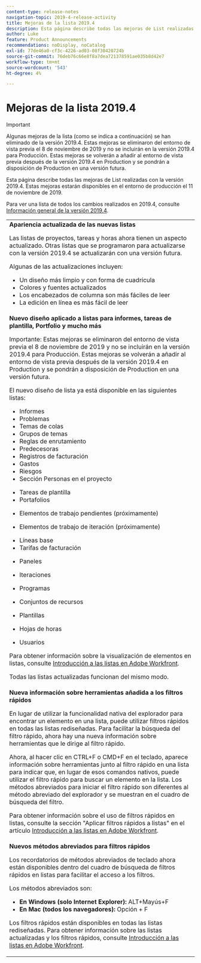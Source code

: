 ```yaml
---
content-type: release-notes
navigation-topic: 2019-4-release-activity
title: Mejoras de la lista 2019.4
description: Esta página describe todas las mejoras de List realizadas con la versión 2019.4. Estas mejoras estarán disponibles en el entorno de producción el 11 de noviembre de 2019.
author: Luke
feature: Product Announcements
recommendations: noDisplay, noCatalog
exl-id: 77de46a0-cf3c-4226-ad03-08f30420724b
source-git-commit: 76deb76c66e8f8a7dea721378591ae035b8d42e7
workflow-type: tm+mt
source-wordcount: '543'
ht-degree: 4%

---
```


# Mejoras de la lista 2019.4

>[!IMPORTANT]
>
>Algunas mejoras de la lista (como se indica a continuación) se han eliminado de la versión 2019.4. Estas mejoras se eliminaron del entorno de vista previa el 8 de noviembre de 2019 y no se incluirán en la versión 2019.4 para Producción. Estas mejoras se volverán a añadir al entorno de vista previa después de la versión 2019.4 en Production y se pondrán a disposición de Production en una versión futura.

Esta página describe todas las mejoras de List realizadas con la versión 2019.4. Estas mejoras estarán disponibles en el entorno de producción el 11 de noviembre de 2019.

Para ver una lista de todos los cambios realizados en 2019.4, consulte [Información general de la versión 2019.4](../../../../product-announcements/product-releases/quarterly-release-archive/2019.4-release-activity/2019.4-release-activity-overview.md).

<table style="table-layout:auto"> 
 <col> 
 <tbody> 
  <tr> 
   <td><strong>Apariencia actualizada de las nuevas listas</strong> <p>Las listas de proyectos, tareas y horas ahora tienen un aspecto actualizado. Otras listas que se programaron para actualizarse con la versión 2019.4 se actualizarán con una versión futura.</p> <p>Algunas de las actualizaciones incluyen:</p> 
    <ul> 
     <li>Un diseño más limpio y con forma de cuadrícula</li> 
     <li>Colores y fuentes actualizados</li> 
     <li>Los encabezados de columna son más fáciles de leer</li> 
     <li>La edición en línea es más fácil de leer</li> 
    </ul> </td> 
  </tr> 
  <tr> 
   <td><strong>Nuevo diseño aplicado a listas para informes, tareas de plantilla, Portfolio y mucho más</strong> <p>Importante: Estas mejoras se eliminaron del entorno de vista previa el 8 de noviembre de 2019 y no se incluirán en la versión 2019.4 para Producción. Estas mejoras se volverán a añadir al entorno de vista previa después de la versión 2019.4 en Production y se pondrán a disposición de Production en una versión futura.</p> <p>El nuevo diseño de lista ya está disponible en las siguientes listas:</p> 
    <ul> 
     <li>Informes </li> 
     <li>Problemas</li> 
     <li>Temas de colas </li> 
     <li>Grupos de temas </li> 
     <li>Reglas de enrutamiento </li> 
     <li>Predecesoras </li> 
     <li>Registros de facturación </li> 
     <li>Gastos </li> 
     <li>Riesgos </li> 
     <li>Sección Personas en el proyecto </li> 
    </ul> 
    <ul> 
     <li>Tareas de plantilla </li> 
     <li>Portafolios </li> 
     <li> <p>Elementos de trabajo pendientes (próximamente)</p> </li> 
     <li> <p>Elementos de trabajo de iteración (próximamente) </p> </li> 
     <li>Líneas base </li> 
     <li>Tarifas de facturación </li> 
     <li> <p>Paneles </p> </li> 
     <li> <p>Iteraciones </p> </li> 
     <li> <p>Programas </p> </li> 
     <li> <p>Conjuntos de recursos </p> </li> 
     <li> <p>Plantillas </p> </li> 
     <li> <p>Hojas de horas </p> </li> 
     <li> <p>Usuarios </p> </li> 
    </ul> <p>Para obtener información sobre la visualización de elementos en listas, consulte <a href="../../../../workfront-basics/navigate-workfront/use-lists/view-items-in-a-list.md" class="MCXref xref" xrefformat="{para}">Introducción a las listas en Adobe Workfront</a>.</p> <p>Todas las listas actualizadas funcionan del mismo modo. </p> </td> 
  </tr> 
  <tr> 
   <td> 
    <div> 
     <strong>Nueva información sobre herramientas añadida a los filtros rápidos</strong> 
     <p> En lugar de utilizar la funcionalidad nativa del explorador para encontrar un elemento en una lista, puede utilizar filtros rápidos en todas las listas rediseñadas. Para facilitar la búsqueda del filtro rápido, ahora hay una nueva información sobre herramientas que le dirige al filtro rápido.</p> 
     <p>Ahora, al hacer clic en CTRL+F o CMD+F en el teclado, aparece información sobre herramientas junto al filtro rápido en una lista para indicar que, en lugar de esos comandos nativos, puede utilizar el filtro rápido para buscar un elemento en la lista. Los métodos abreviados para iniciar el filtro rápido son diferentes al método abreviado del explorador y se muestran en el cuadro de búsqueda del filtro.</p> 
     <p>Para obtener información sobre el uso de filtros rápidos en listas, consulte la sección "Aplicar filtros rápidos a listas" en el artículo <a href="../../../../workfront-basics/navigate-workfront/use-lists/view-items-in-a-list.md" class="MCXref xref" xrefformat="{para}">Introducción a las listas en Adobe Workfront</a>.</p> 
    </div> </td> 
  </tr> 
  <tr> 
   <td> 
    <div> 
     <strong>Nuevos métodos abreviados para filtros rápidos</strong> 
     <p>Los recordatorios de métodos abreviados de teclado ahora están disponibles dentro del cuadro de búsqueda de filtros rápidos en listas para facilitar el acceso a los filtros. </p> 
     <p>Los métodos abreviados son:</p> 
     <ul> 
      <li><strong>En Windows (solo Internet Explorer):</strong> ALT+Mayús+F</li> 
      <li><strong>En Mac (todos los navegadores):</strong> Opción + F</li> 
     </ul> 
     <p>Los filtros rápidos están disponibles en todas las listas rediseñadas. Para obtener información sobre las listas actualizadas y los filtros rápidos, consulte <a href="../../../../workfront-basics/navigate-workfront/use-lists/view-items-in-a-list.md" class="MCXref xref" xrefformat="{para}">Introducción a las listas en Adobe Workfront</a>.</p>
    </div> </td> 
  </tr> 
 </tbody> 
</table>
